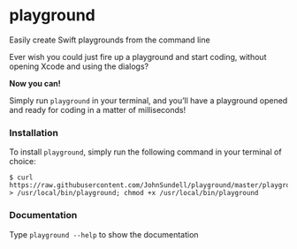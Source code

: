 # playground
Easily create Swift playgrounds from the command line

Ever wish you could just fire up a playground and start coding, without opening Xcode and using the dialogs?

**Now you can!**

Simply run `playground` in your terminal, and you’ll have a playground opened and ready for coding in a matter of milliseconds!

### Installation

To install `playground`, simply run the following command in your terminal of choice:

```
$ curl https://raw.githubusercontent.com/JohnSundell/playground/master/playground > /usr/local/bin/playground; chmod +x /usr/local/bin/playground
```

### Documentation

Type `playground --help` to show the documentation